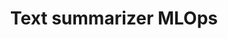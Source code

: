 ---
layout: '@/templates/BasePost.astro'
title: Text summarizer MLOps
description: Generates a text summary using a Huggingface model trained on a set of texts. Deploy the summary generation process on a platform using AWS tools
pubDate: 2024-02-26
iconSrc: '/assets/icons/text-summarizer-icon.png'
iconAlt: 'Text summarizer icon'
imgSrc: '/assets/images/paint-icon.png'
imgAlt: 'Paint icon'
tags: [Transformers, Tensorflow, Torch, Matplotlib, Fastapi]
---